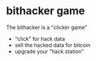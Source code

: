 # bithacker game
The bithacker is a "clicker game" 
- "click" for hack data
- sell the hacked data for bitcoin
- upgrade your "hack station"
